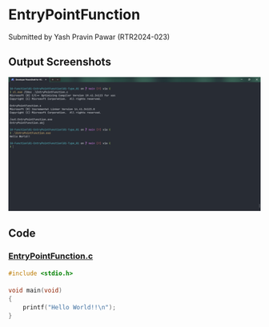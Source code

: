 # EntryPointFunction

Submitted by Yash Pravin Pawar (RTR2024-023)

## Output Screenshots
![output.png](./02-Screenshots/output.png)

## Code
### [EntryPointFunction.c](./01-Code/EntryPointFunction.c)
```c
#include <stdio.h>

void main(void)
{
    printf("Hello World!!\n");
}

```
